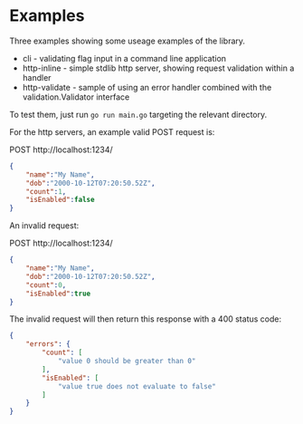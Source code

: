 # Examples

Three examples showing some useage examples of the library.

* cli - validating flag input in a command line application
* http-inline - simple stdlib http server, showing request validation within a handler
* http-validate - sample of using an error handler combined with the validation.Validator interface

To test them, just run `go run main.go` targeting the relevant directory.

For the http servers, an example valid POST request is:

POST http://localhost:1234/
```json
{
    "name":"My Name",
    "dob":"2000-10-12T07:20:50.52Z",
    "count":1,
    "isEnabled":false
}
```

An invalid request:

POST http://localhost:1234/
```json
{
    "name":"My Name",
    "dob":"2000-10-12T07:20:50.52Z",
    "count":0,
    "isEnabled":true
}
```

The invalid request will then return this response with a 400 status code:

````json
{
    "errors": {
        "count": [
            "value 0 should be greater than 0"
        ],
        "isEnabled": [
            "value true does not evaluate to false"
        ]
    }
}
````
